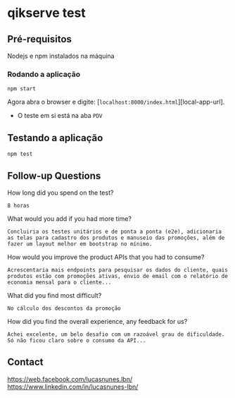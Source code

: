 # qikserve test

## Pré-requisitos

Nodejs e npm instalados na máquina

### Rodando a aplicação

```
npm start
```

Agora abra o browser e digite: [`localhost:8000/index.html`][local-app-url].

* O teste em si está na aba `PDV`


## Testando a aplicação

```
npm test
```

## Follow-up Questions
How long did you spend on the test?
```
8 horas
```
What would you add if you had more time?
```
Concluiria os testes unitários e de ponta a ponta (e2e), adicionaria as telas para cadastro dos produtos e manuseio das promoções, além de fazer um layout melhor em bootstrap no mínimo.
```
How would you improve the product APIs that you had to consume?
```
Acrescentaria mais endpoints para pesquisar os dados do cliente, quais produtos estão com promoções ativas, envio de email com o relatório de economia mensal para o cliente...
```
What did you find most difficult?
```
No cálculo dos descontos da promoção
```
How did you find the overall experience, any feedback for us?
```
Achei excelente, um belo desafio com um razoável grau de dificuldade. Só não ficou claro sobre o consumo da API...
```
## Contact

 https://web.facebook.com/lucasnunes.lbn/  
 https://www.linkedin.com/in/lucasnunes-lbn/
